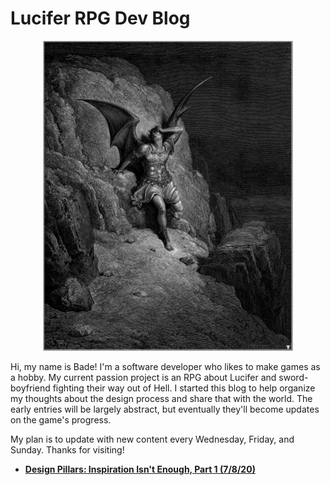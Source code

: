# Lucifer RPG Dev Blog
<p align="center"><img width=400 src="./f861226a73e94460c0d8ea150ac741f1.jpg"></p>

Hi, my name is Bade! I'm a software developer who likes to make games as a hobby. My current passion project is an RPG about Lucifer and sword-boyfriend fighting their way out of Hell. I started this blog to help organize my thoughts about the design process and share that with the world. The early entries will be largely abstract, but eventually they'll become updates on the game's progress.

My plan is to update with new content every Wednesday, Friday, and Sunday. Thanks for visiting!

- [**Design Pillars: Inspiration Isn't Enough, Part 1 (7/8/20)**](./entry01-pillarspt1.md)
